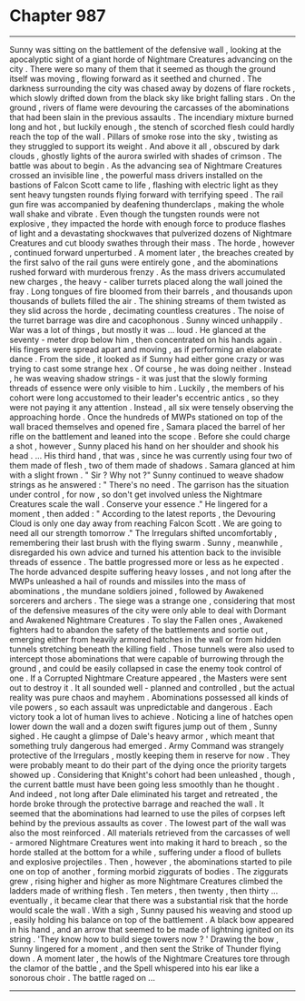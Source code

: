 
# Chapter 987


---

Sunny was sitting on the battlement of the defensive wall , looking at the apocalyptic sight of a giant horde of Nightmare Creatures advancing on the city . There were so many of them that it seemed as though the ground itself was moving , flowing forward as it seethed and churned .
The darkness surrounding the city was chased away by dozens of flare rockets , which slowly drifted down from the black sky like bright falling stars . On the ground , rivers of flame were devouring the carcasses of the abominations that had been slain in the previous assaults . The incendiary mixture burned long and hot , but luckily enough , the stench of scorched flesh could hardly reach the top of the wall .
Pillars of smoke rose into the sky , twisting as they struggled to support its weight . And above it all , obscured by dark clouds , ghostly lights of the aurora swirled with shades of crimson .
The battle was about to begin .
As the advancing sea of Nightmare Creatures crossed an invisible line , the powerful mass drivers installed on the bastions of Falcon Scott came to life , flashing with electric light as they sent heavy tungsten rounds flying forward with terrifying speed . The rail gun fire was accompanied by deafening thunderclaps , making the whole wall shake and vibrate .
Even though the tungsten rounds were not explosive , they impacted the horde with enough force to produce flashes of light and a devastating shockwaves that pulverized dozens of Nightmare Creatures and cut bloody swathes through their mass .
The horde , however , continued forward unperturbed . A moment later , the breaches created by the first salvo of the rail guns were entirely gone , and the abominations rushed forward with murderous frenzy .
As the mass drivers accumulated new charges , the heavy - caliber turrets placed along the wall joined the fray . Long tongues of fire bloomed from their barrels , and thousands upon thousands of bullets filled the air . The shining streams of them twisted as they slid across the horde , decimating countless creatures . The noise of the turret barrage was dire and cacophonous .
Sunny winced unhappily .
War was a lot of things , but mostly it was ... loud .
He glanced at the seventy - meter drop below him , then concentrated on his hands again . His fingers were spread apart and moving , as if performing an elaborate dance . From the side , it looked as if Sunny had either gone crazy or was trying to cast some strange hex .
Of course , he was doing neither . Instead , he was weaving shadow strings - it was just that the slowly forming threads of essence were only visible to him .
Luckily , the members of his cohort were long accustomed to their leader's eccentric antics , so they were not paying it any attention . Instead , all six were tensely observing the approaching horde .
Once the hundreds of MWPs stationed on top of the wall braced themselves and opened fire , Samara placed the barrel of her rifle on the battlement and leaned into the scope . Before she could charge a shot , however , Sunny placed his hand on her shoulder and shook his head .
... His third hand , that was , since he was currently using four two of them made of flesh , two of them made of shadows . Samara glanced at him with a slight frown .
" Sir ? Why not ?"
Sunny continued to weave shadow strings as he answered :
" There's no need . The garrison has the situation under control , for now , so don't get involved unless the Nightmare Creatures scale the wall . Conserve your essence ."
He lingered for a moment , then added :
" According to the latest reports , the Devouring Cloud is only one day away from reaching Falcon Scott . We are going to need all our strength tomorrow ."
The Irregulars shifted uncomfortably , remembering their last brush with the flying swarm . Sunny , meanwhile , disregarded his own advice and turned his attention back to the invisible threads of essence .
The battle progressed more or less as he expected . The horde advanced despite suffering heavy losses , and not long after the MWPs unleashed a hail of rounds and missiles into the mass of abominations , the mundane soldiers joined , followed by Awakened sorcerers and archers .
The siege was a strange one , considering that most of the defensive measures of the city were only able to deal with Dormant and Awakened Nightmare Creatures . To slay the Fallen ones , Awakened fighters had to abandon the safety of the battlements and sortie out , emerging either from heavily armored hatches in the wall or from hidden tunnels stretching beneath the killing field .
Those tunnels were also used to intercept those abominations that were capable of burrowing through the ground , and could be easily collapsed in case the enemy took control of one .
If a Corrupted Nightmare Creature appeared , the Masters were sent out to destroy it .
It all sounded well - planned and controlled , but the actual reality was pure chaos and mayhem . Abominations possessed all kinds of vile powers , so each assault was unpredictable and dangerous . Each victory took a lot of human lives to achieve .
Noticing a line of hatches open lower down the wall and a dozen swift figures jump out of them , Sunny sighed . He caught a glimpse of Dale's heavy armor , which meant that something truly dangerous had emerged . Army Command was strangely protective of the Irregulars , mostly keeping them in reserve for now . They were probably meant to do their part of the dying once the priority targets showed up .
Considering that Knight's cohort had been unleashed , though , the current battle must have been going less smoothly than he thought .
And indeed , not long after Dale eliminated his target and retreated , the horde broke through the protective barrage and reached the wall . It seemed that the abominations had learned to use the piles of corpses left behind by the previous assaults as cover .
The lowest part of the wall was also the most reinforced . All materials retrieved from the carcasses of well - armored Nightmare Creatures went into making it hard to breach , so the horde stalled at the bottom for a while , suffering under a flood of bullets and explosive projectiles .
Then , however , the abominations started to pile one on top of another , forming morbid ziggurats of bodies . The ziggurats grew , rising higher and higher as more Nightmare Creatures climbed the ladders made of writhing flesh . Ten meters , then twenty , then thirty ... eventually , it became clear that there was a substantial risk that the horde would scale the wall .
With a sigh , Sunny paused his weaving and stood up , easily holding his balance on top of the battlement . A black bow appeared in his hand , and an arrow that seemed to be made of lightning ignited on its string .
'They know how to build siege towers now ? '
Drawing the bow , Sunny lingered for a moment , and then sent the Strike of Thunder flying down .
A moment later , the howls of the Nightmare Creatures tore through the clamor of the battle , and the Spell whispered into his ear like a sonorous choir .
The battle raged on ...

---

